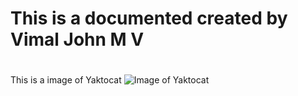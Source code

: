# This is a documented created by Vimal John M V<h1>
This is a image of Yaktocat
![Image of Yaktocat](https://octodex.github.com/images/yaktocat.png)
